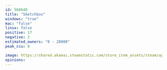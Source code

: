 ```yaml
---
id: 568640
title: "Sketchbox"
windows: "true"
mac: "false"
linux: false
positive: 17
negative: 2
estimated_owners: "0 - 20000"
peak_ccu: 0

image: https://shared.akamai.steamstatic.com/store_item_assets/steam/apps/568640/header.jpg?t=1549913057
opinions:
---
```

